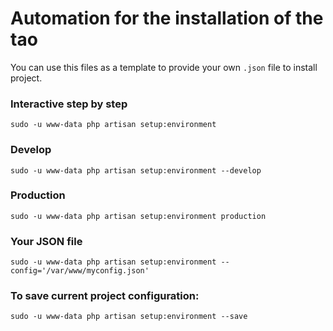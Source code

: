 # Automation for the installation of the tao

You can use this files as a template to provide your own `.json` file to install project.

### Interactive step by step
```
sudo -u www-data php artisan setup:environment
```

### Develop
```
sudo -u www-data php artisan setup:environment --develop
```

### Production
```
sudo -u www-data php artisan setup:environment production
```

### Your JSON file
```
sudo -u www-data php artisan setup:environment --config='/var/www/myconfig.json'
```

### To save current project configuration:
```
sudo -u www-data php artisan setup:environment --save
```
